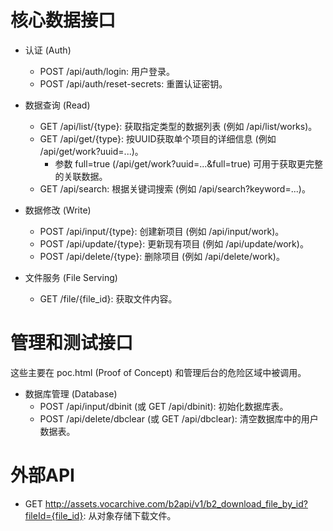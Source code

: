 
# 核心数据接口

   * 认证 (Auth)
       * POST /api/auth/login: 用户登录。
       * POST /api/auth/reset-secrets: 重置认证密钥。

   * 数据查询 (Read)
       * GET /api/list/{type}: 获取指定类型的数据列表 (例如 /api/list/works)。
       * GET /api/get/{type}: 按UUID获取单个项目的详细信息 (例如 /api/get/work?uuid=...)。
           * 参数 full=true (/api/get/work?uuid=...&full=true) 可用于获取更完整的关联数据。
       * GET /api/search: 根据关键词搜索 (例如 /api/search?keyword=...)。

   * 数据修改 (Write)
       * POST /api/input/{type}: 创建新项目 (例如 /api/input/work)。
       * POST /api/update/{type}: 更新现有项目 (例如 /api/update/work)。
       * POST /api/delete/{type}: 删除项目 (例如 /api/delete/work)。

   * 文件服务 (File Serving)
       * GET /file/{file_id}: 获取文件内容。   

# 管理和测试接口

  这些主要在 poc.html (Proof of Concept) 和管理后台的危险区域中被调用。

   * 数据库管理 (Database)
       * POST /api/input/dbinit (或 GET /api/dbinit): 初始化数据库表。
       * POST /api/delete/dbclear (或 GET /api/dbclear): 清空数据库中的用户数据表。

# 外部API

   * GET http://assets.vocarchive.com/b2api/v1/b2_download_file_by_id?fileId={file_id}: 从对象存储下载文件。
